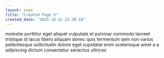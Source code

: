 ```yaml
---
layout: page
title: "Created Page 3"
created_date: "2025-10-22 22:38:18"
---
```


molestie porttitor eget aliquet vulputate et pulvinar commodo laoreet tristique id lacus libero aliquam donec quis fermentum sem non varius pellentesque sollicitudin dolore eget cupidatat enim scelerisque amet a a adipiscing dictum consectetur senectus ultrices 
